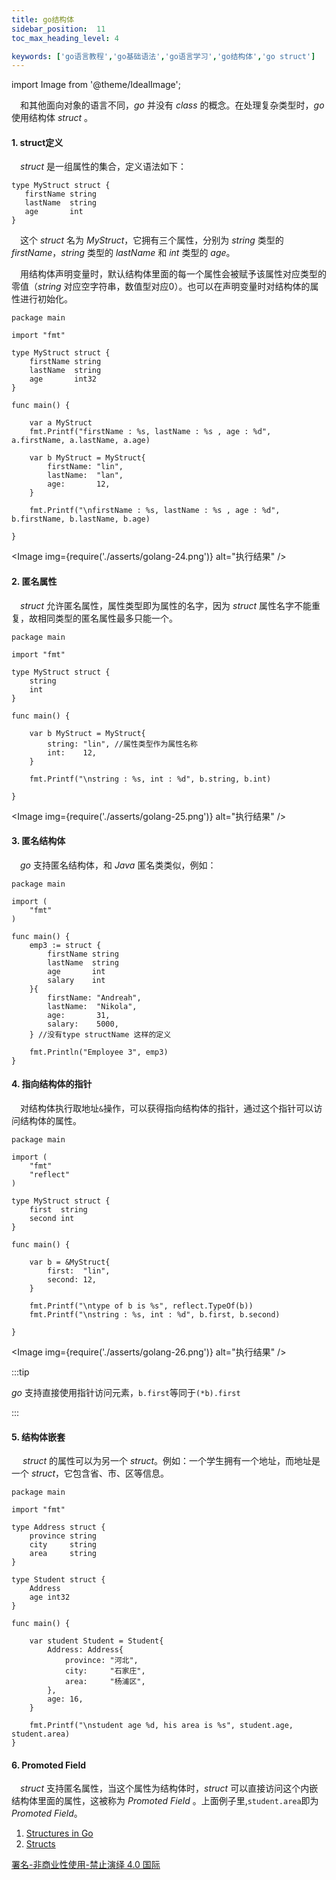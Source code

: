 ```yaml
---
title: go结构体
sidebar_position:  11
toc_max_heading_level: 4

keywords: ['go语言教程','go基础语法','go语言学习','go结构体','go struct']
---
```


import Image from '@theme/IdealImage';

 和其他面向对象的语言不同，_go_ 并没有 _class_ 的概念。在处理复杂类型时，_go_ 使用结构体 _struct_ 。

#### 1. struct定义

 _struct_ 是一组属性的集合，定义语法如下：

    type MyStruct struct {
       firstName string
       lastName  string
       age       int
    }

 这个 _struct_ 名为 _MyStruct_，它拥有三个属性，分别为 _string_ 类型的 _firstName_，_string_ 类型的 _lastName_ 和 _int_ 类型的 _age_。

 用结构体声明变量时，默认结构体里面的每一个属性会被赋予该属性对应类型的零值（_string_ 对应空字符串，数值型对应0）。也可以在声明变量时对结构体的属性进行初始化。

    package main

    import "fmt"

    type MyStruct struct {
    	firstName string
    	lastName  string
    	age       int32
    }

    func main() {

    	var a MyStruct
    	fmt.Printf("firstName : %s, lastName : %s , age : %d", a.firstName, a.lastName, a.age)

    	var b MyStruct = MyStruct{
    		firstName: "lin",
    		lastName:  "lan",
    		age:       12,
    	}

    	fmt.Printf("\nfirstName : %s, lastName : %s , age : %d", b.firstName, b.lastName, b.age)

    }

<Image img={require('./asserts/golang-24.png')} alt="执行结果" />

#### 2. 匿名属性

 _struct_ 允许匿名属性，属性类型即为属性的名字，因为 _struct_ 属性名字不能重复，故相同类型的匿名属性最多只能一个。

    package main

    import "fmt"

    type MyStruct struct {
    	string
    	int
    }

    func main() {

    	var b MyStruct = MyStruct{
    		string: "lin", //属性类型作为属性名称
    		int:    12,
    	}

    	fmt.Printf("\nstring : %s, int : %d", b.string, b.int)

    }

<Image img={require('./asserts/golang-25.png')} alt="执行结果" />

#### 3. 匿名结构体

 _go_ 支持匿名结构体，和 _Java_ 匿名类类似，例如：

    package main

    import (  
        "fmt"
    )

    func main() {  
        emp3 := struct {
            firstName string
            lastName  string
            age       int
            salary    int
        }{
            firstName: "Andreah",
            lastName:  "Nikola",
            age:       31,
            salary:    5000,
        } //没有type structName 这样的定义

        fmt.Println("Employee 3", emp3)
    }

#### 4. 指向结构体的指针

 对结构体执行取地址`&`操作，可以获得指向结构体的指针，通过这个指针可以访问结构体的属性。

    package main

    import (
    	"fmt"
    	"reflect"
    )

    type MyStruct struct {
    	first  string
    	second int
    }

    func main() {

    	var b = &MyStruct{
    		first:  "lin",
    		second: 12,
    	}

    	fmt.Printf("\ntype of b is %s", reflect.TypeOf(b))
    	fmt.Printf("\nstring : %s, int : %d", b.first, b.second)

    }

<Image img={require('./asserts/golang-26.png')} alt="执行结果" />

:::tip

_go_ 支持直接使用指针访问元素，`b.first`等同于`(*b).first`

:::

#### 5. 结构体嵌套

  _struct_ 的属性可以为另一个 _struct_。例如：一个学生拥有一个地址，而地址是一个 _struct_，它包含省、市、区等信息。

    package main

    import "fmt"

    type Address struct {
    	province string
    	city     string
    	area     string
    }

    type Student struct {
    	Address
    	age int32
    }

    func main() {

    	var student Student = Student{
    		Address: Address{
    			province: "河北",
    			city:     "石家庄",
    			area:     "杨浦区",
    		},
    		age: 16,
    	}

    	fmt.Printf("\nstudent age %d, his area is %s", student.age, student.area)
    }

#### 6. Promoted Field

 _struct_ 支持匿名属性，当这个属性为结构体时，_struct_ 可以直接访问这个内嵌结构体里面的属性，这被称为 _Promoted Field_ 。上面例子里,`student.area`即为 _Promoted Field_。

1.  [Structures in Go](https://medium.com/rungo/structures-in-go-76377cc106a2)
2.  [Structs](https://golangbot.com/structs/)

[署名-非商业性使用-禁止演绎 4.0 国际](https://creativecommons.org/licenses/by-nc-nd/4.0/deed.zh)
